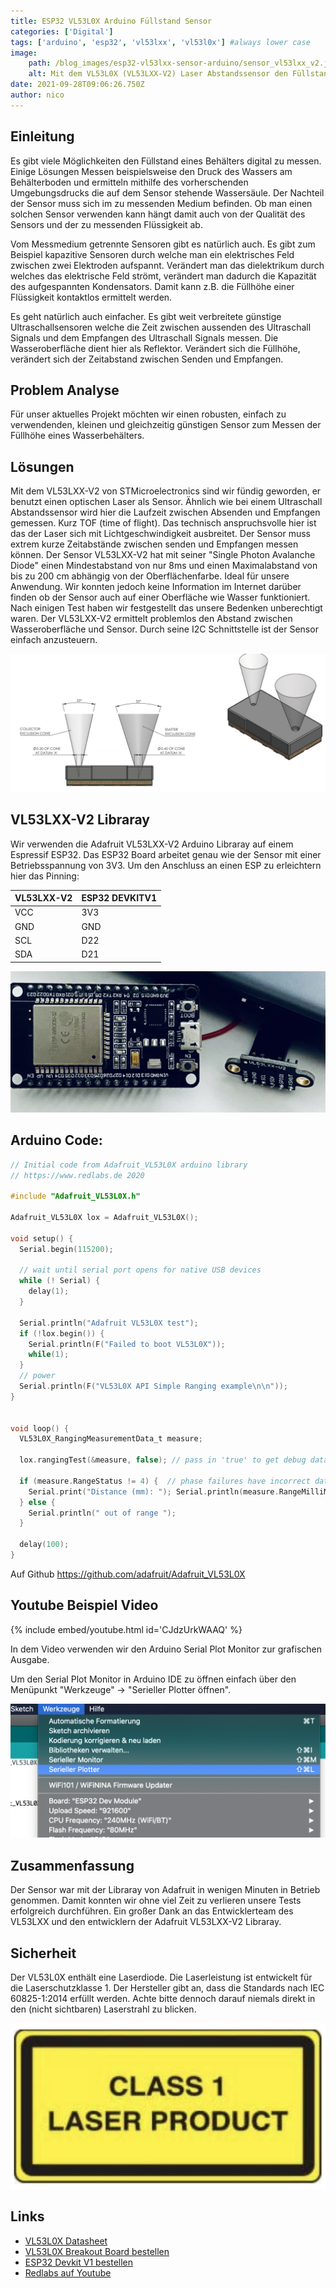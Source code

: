 ```yaml
---
title: ESP32 VL53L0X Arduino Füllstand Sensor
categories: ['Digital']
tags: ['arduino', 'esp32', 'vl53lxx', 'vl53l0x'] #always lower case
image:
    path: /blog_images/esp32-vl53lxx-sensor-arduino/sensor_vl53lxx_v2.jpg
    alt: Mit dem VL53L0X (VL53LXX-V2) Laser Abstandssensor den Füllstand von Wasser messen?
date: 2021-09-28T09:06:26.750Z
author: nico
---
```


## Einleitung

Es gibt viele Möglichkeiten den Füllstand eines Behälters digital zu messen. Einige Lösungen Messen beispielsweise den Druck des Wassers am Behälterboden und ermitteln mithilfe des vorherschenden Umgebungsdrucks die auf dem Sensor stehende Wassersäule. Der Nachteil der Sensor muss sich im zu messenden Medium befinden. Ob man einen solchen Sensor verwenden kann hängt damit auch von der Qualität des Sensors und der zu messenden Flüssigkeit ab.

Vom Messmedium getrennte Sensoren gibt es natürlich auch. Es gibt zum Beispiel kapazitive Sensoren durch welche man ein elektrisches Feld zwischen zwei Elektroden aufspannt. Verändert man das dielektrikum durch welches das elektrische Feld strömt, verändert man dadurch die Kapazität des aufgespannten Kondensators. Damit kann  z.B. die Füllhöhe einer Flüssigkeit kontaktlos ermittelt werden.

Es geht natürlich auch einfacher. Es gibt weit verbreitete günstige Ultraschallsensoren welche die Zeit zwischen aussenden des Ultraschall Signals und dem Empfangen des Ultraschall Signals messen. Die Wasseroberfläche dient hier als Reflektor. Verändert sich die Füllhöhe, verändert sich der Zeitabstand zwischen Senden und Empfangen.

## Problem Analyse

Für unser aktuelles Projekt möchten wir einen robusten, einfach zu verwendenden, kleinen und gleichzeitig günstigen Sensor zum Messen der Füllhöhe eines Wasserbehälters.

## Lösungen

Mit dem VL53LXX-V2 von STMicroelectronics sind wir fündig geworden, er benutzt einen optischen Laser als Sensor. Ähnlich wie bei einem Ultraschall Abstandssensor wird hier die Laufzeit zwischen Absenden und Empfangen gemessen. Kurz TOF (time of flight). Das technisch anspruchsvolle hier ist das der Laser sich mit Lichtgeschwindigkeit ausbreitet. Der Sensor muss extrem kurze Zeitabstände zwischen senden und Empfangen messen können. Der Sensor VL53LXX-V2 hat mit seiner "Single Photon Avalanche
Diode" einen Mindestabstand von nur 8ms und einen Maximalabstand von bis zu 200 cm abhängig von der Oberflächenfarbe. Ideal für unsere Anwendung. Wir konnten jedoch keine Information im Internet darüber finden ob der Sensor auch auf einer Oberfläche wie Wasser funktioniert. Nach einigen Test haben wir festgestellt das unsere Bedenken unberechtigt waren. Der VL53LXX-V2 ermittelt problemlos den Abstand zwischen Wasseroberfläche und Sensor. Durch seine I2C Schnittstelle ist der Sensor einfach anzusteuern.

![](/blog_images/esp32-vl53lxx-sensor-arduino/vl53l0x.png)

## VL53LXX-V2 Libraray

Wir verwenden die Adafruit VL53LXX-V2 Arduino Libraray auf einem Espressif ESP32. Das ESP32 Board arbeitet genau wie der Sensor mit einer Betriebsspannung von 3V3. Um den Anschluss an einen ESP zu erleichtern hier das Pinning:

| VL53LXX-V2 | ESP32 DEVKITV1 |
| ---------- | -------------- |
| VCC        | 3V3            |
| GND        | GND            |
| SCL        | D22            |
| SDA        | D21            |

![](/blog_images/esp32-vl53lxx-sensor-arduino/esp32_vl53lxx-v2.jpg)

## Arduino Code:

```c
// Initial code from Adafruit_VL53L0X arduino library
// https://www.redlabs.de 2020

#include "Adafruit_VL53L0X.h"

Adafruit_VL53L0X lox = Adafruit_VL53L0X();

void setup() {
  Serial.begin(115200);

  // wait until serial port opens for native USB devices
  while (! Serial) {
    delay(1);
  }

  Serial.println("Adafruit VL53L0X test");
  if (!lox.begin()) {
    Serial.println(F("Failed to boot VL53L0X"));
    while(1);
  }
  // power
  Serial.println(F("VL53L0X API Simple Ranging example\n\n"));
}


void loop() {
  VL53L0X_RangingMeasurementData_t measure;

  lox.rangingTest(&measure, false); // pass in 'true' to get debug data printout!

  if (measure.RangeStatus != 4) {  // phase failures have incorrect data
    Serial.print("Distance (mm): "); Serial.println(measure.RangeMilliMeter);
  } else {
    Serial.println(" out of range ");
  }

  delay(100);
}
```

Auf Github <https://github.com/adafruit/Adafruit_VL53L0X>

## Youtube Beispiel Video

{% include embed/youtube.html id='CJdzUrkWAAQ' %}

In dem Video verwenden wir den Arduino Serial Plot Monitor zur grafischen Ausgabe.

Um den Serial Plot Monitor in Arduino IDE zu öffnen einfach über den Menüpunkt "Werkzeuge" -> "Serieller Plotter öffnen".

![](/blog_images/esp32-vl53lxx-sensor-arduino/open_serial_plot.png)

## Zusammenfassung

Der Sensor war mit der Libraray von Adafruit in wenigen Minuten in Betrieb genommen. Damit konnten wir ohne viel Zeit zu verlieren unsere Tests erfolgreich durchführen. Ein großer Dank an das Entwicklerteam des VL53LXX und den entwicklern der Adafruit VL53LXX-V2 Libraray.

## Sicherheit

Der VL53L0X enthält eine Laserdiode. Die Laserleistung ist entwickelt für die Laserschutzklasse 1. Der Hersteller gibt an, dass die Standards nach IEC 60825-1:2014 erfüllt werden. Achte bitte dennoch darauf niemals direkt in den (nicht sichtbaren) Laserstrahl zu blicken.

![](/blog_images/esp32-vl53lxx-sensor-arduino/warning_laser_class1.png)

## Links

* [VL53L0X Datasheet](https://www.st.com/resource/en/datasheet/vl53l0x.pdf)
* [VL53L0X Breakout Board bestellen](https://amzn.to/2E92hGI)
* [ESP32 Devkit V1 bestellen](https://amzn.to/30ZUTXw)
* [Redlabs auf Youtube](https://www.youtube.com/channel/UClXk2zPHlwKuLrD-YCpEjmw)
